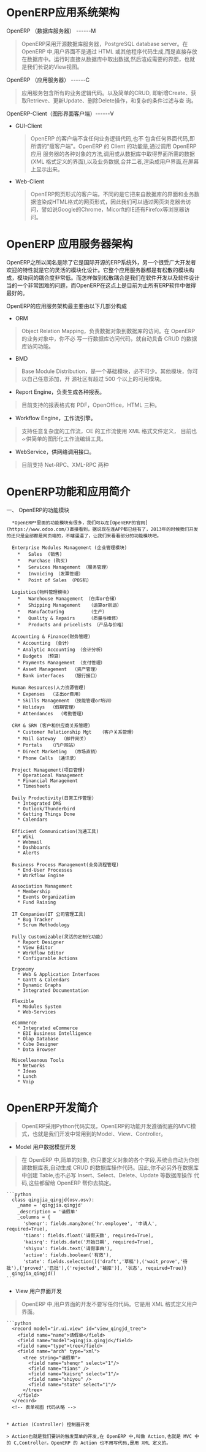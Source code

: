 # OpenERP应用系统架构
  OpenERP （数据库服务器） ------M
  
  > OpenERP采用开源数据库服务器，PostgreSQL database server。在 OpenERP 中,用户界面不是通过 HTML 或其他程序代码生成,而是直接存放
  在数据库中。运行时直接从数据库中取出数据,然后渲成需要的界面，也就是我们长说的View视图。
  
  OpenERP （应用服务器） ------C
  > 应用服务包含所有的业务逻辑代码。以及简单的CRUD, 即新增Create、获取Retrieve、更新Update、删除Delete操作，和复杂的条件过滤与查
  询。
  
  OpenERP-Client（图形界面客户端）------V

  * GUI-Client
    > OpenERP 的客户端不含任何业务逻辑代码,也不 包含任何界面代码,即所谓的“瘦客户端”。OpenERP 的 Client 的功能是,通过调用 OpenERP应用
    服务器的各种对象的方法,调用或从数据库中取得界面所需的数据(XML 格式定义的界面),以及业务数据,合并二者,渲染成用户界面,在屏幕上显示出来。
  
  * Web-Client
    > OpenERP网页形式的客户端，不同的是它把来自数据库的界面和业务数据渲染成HTML格式的网页形式，因此我们可以通过网页浏览器去访问，譬如说Google的Chrome，Micorft的IE还有Firefox等浏览器访问。
  
# OpenERP 应用服务器架构
  <p>
   OpenERP之所以闻名是除了它是国际开源的ERP系统外，另一个很受广大开发者欢迎的特性就是它的灵活的模块化设计。它整个应用服务器都是有松散的模块构成，模块间的耦合度非常低。而怎样做到松散耦合是我们在软件开发以及软件设计当的一个非常困难的问题，而OpenERP在这点上是目前为止所有ERP软件中做得最好的。
  </p>
  
  OpenERP的应用服务架构最主要由以下几部分构成
  
  * ORM
  > Object Relation Mapping，负责数据对象到数据库的访问。在 OpenERP 的业务对象中，你不必
写一行数据库访问代码，就自动具备 CRUD 的数据库访问功能。
  
  * BMD
  > Base Module Distribution，是一个基础模块，必不可少。其他模块，你可以自己任意添加，开
源社区有超过 500 个以上的可用模块。
  
  * Report Engine，负责生成各种报表。
  > 目前支持的报表格式有 PDF，OpenOffice，HTML 三种。
  
  * Workflow Engine，工作流引擎。
  > 支持任意复杂度的工作流，OE 的工作流使用 XML 格式文件定义，
目前也ᨀ供简单的图形化工作流编辑工具。

  * WebService，供网络调用接口。
  > 目前支持 Net-RPC、XML-RPC 两种

# OpenERP功能和应用简介

一、 OpenERP的功能模块
    
      *OpenERP*里面的功能模块有很多，我们可以在[OpenERP的官网](https://www.odoo.com/)直接看到，据说现在连APP都已经有了，2013年的时候我们开发的还只是全部都是网页端的，不瞎逼逼了，让我们来看看部分的功能模块吧。
      
      Enterprise Modules Management (企业管理模块)
        *   Sales  (销售)
        *   Purchase (购买)
        *   Services Management （服务管理）
        *   Invoicing （发票管理）
        *   Point of Sales （POS机）
      
      Logistics(物料管理模块)
        *   Warehouse Management （仓库or仓储）
        *   Shipping Management   （运算or航运）
        *   Manufacturing         （生产）
        *   Quality & Repairs     （质量与维修）
        *   Products and pricelists （产品与价格）
        
      Accounting & Finance(财务管理)
        * Accounting （会计）
        * Analytic Accounting （会计分析）
        * Budgets （预算）
        * Payments Management （支付管理）
        * Asset Management  （资产管理）
        * Bank interfaces   （银行接口）
        
      Human Resources(人力资源管理) 
        * Expenses  （支出or费用）
        * Skills Management （技能管理or培训）
        * Holidays  （假期管理）
        * Attendances  （考勤管理）
      
      CRM & SRM (客户和供应商关系管理) 
        * Customer Relationship Mgt   （客户关系管理）
        * Mail Gateway  （邮件网关）
        * Portals   （门户网站）
        * Direct Marketing  （市场直销）
        * Phone Calls （通讯录）
        
      Project Management(项目管理) 
        * Operational Management
        * Financial Management
        * Timesheets
        
      Daily Productivity(日常工作管理) 
        * Integrated DMS
        * Outlook/Thunderbird 
        * Getting Things Done 
        * Calendars
        
      Efficient Communication(沟通工具) 
        * Wiki
        * Webmail
        * Dashboards
        * Alerts
        
      Business Process Management(业务流程管理) 
        * End-User Processes
        * Workflow Engine
        
      Association Management 
        * Membership
        * Events Organization 
        * Fund Raising
      
      IT Companies(IT 公司管理工具) 
        * Bug Tracker
        * Scrum Methodology
        
      Fully Customizable(灵活的定制化功能) 
        * Report Designer
        * View Editor
        * Workflow Editor
        * Configurable Actions
      
      Ergonomy
        * Web & Application Interfaces 
        * Gantt & Calendars
        * Dynamic Graphs
        * Integrated Documentation
      
      Flexible
        * Modules System
        * Web-Services
      
      eCommerce
        * Integrated eCommerce 
        * EDI Business Intelligence 
        * Olap Database 
        * Cube Designer
        * Data Browser
        
      Miscelleanous Tools 
        * Networks
        * Ideas 
        * Lunch 
        * Voip

# OpenERP开发简介
  
  > OpenERP采用Python代码实现，OpenERP的功能开发遵循彻底的MVC模式，也就是我们开发中常用到的Model、View、Controller。
  
  * Model 用户数据模型开发
  
  > 在 OpenERP 中,简单的对象, 你只要定义对象的各个字段,系统会自动为你创建数据库表,自动生成 CRUD 的数据库操作代码。因此,你不必另外在数据库中创建 Table,也不必写 Insert、Select、Delete、Update 等数据库操作 代码,这些都留给 OpenERP 帮你去搞定。
  
    ```python
      class qingjia_qingjd(osv.osv):
        _name = 'qingjia.qingjd'
        _description = '请假单' 
        _columns = {
          'shenqr': fields.many2one('hr.employee', '申请人', required=True), 
          'tians': fields.float('请假天数', required=True),
          'kaisrq': fields.date('开始日期', required=True),
          'shiyou': fields.text('请假事由'),
          'active': fields.boolean('有效'),
          'state': fields.selection([('draft','草稿'),('wait_prove','待批'),('proved','已批'),('rejected','被拒')], '状态', required=True)} 
      qingjia_qingjd()
    ```
  
  * View 用户界面开发
  
  > OpenERP 中,用户界面的开发不要写任何代码。它是用 XML 格式定义用户界面。

    ```python
      <record model="ir.ui.view" id="view_qingjd_tree"> 
        <field name="name">请假单</field>
        <field name="model">qingjia.qingjd</field>
        <field name="type">tree</field>
        <field name="arch" type="xml">
          <tree string="请假单">
            <field name="shenqr" select="1"/>
            <field name="tians" />
            <field name="kaisrq" select="1"/> 
            <field name="shiyou" />
            <field name="state" select="1"/>
          </tree> 
        </field>
      </record>
      <!-- 表单视图 代码从略 -->
  ```
  
  * Action (Controller) 控制器开发
  
  > Action也就是我们要讲的触发菜单的开发,在 OpenERP 中,叫做 Action,也就是 MVC 中的 C,Controller。OpenERP 的 Action 也不用写代码,是用 XML 定义的。
 
